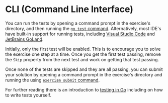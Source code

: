 # CLI (Command Line Interface)

You can run the tests by opening a command prompt in the exercise's directory, and then running the [`go test` command][docs-go-test].
Alternatively, most IDE's have built-in support for running tests, including [Visual Studio Code][docs-run-unit-tests-visual-studio-code] and [JetBrains GoLand][docs-run-unit-tests-goland].

Initially, only the first test will be enabled. This is to encourage you to solve the exercise one step at a time. Once you get the first test passing, remove the `Skip` property from the next test and work on getting that test passing.

Once none of the tests are skipped and they are all passing, you can submit your solution by opening a command prompt in the exercise's directory and running the using [`exercism submit` command][docs-exercism-cli].

For further reading there is an introduction to [testing in Go][testing-in-go] including on how to write tests yourself.

[docs-go-test]: https://golang.org/cmd/go/#hdr-Test_packages
[docs-exercism-cli]: https://exercism.org/docs/using/solving-exercises/working-locally
[docs-run-unit-tests-visual-studio-code]: https://code.visualstudio.com/docs/languages/go#_test
[docs-run-unit-tests-goland]: https://www.jetbrains.com/help/go/performing-tests.html
[testing-in-go]: ../../../reference/testing.md
